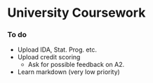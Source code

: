 # University Coursework

### To do

* Upload IDA, Stat. Prog. etc.
* Upload credit scoring
  * Ask for possible feedback on A2. 
* Learn markdown (very low priority)
